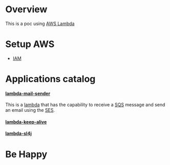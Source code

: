 # Overview

This is a poc using [AWS Lambda](https://aws.amazon.com/lambda/)

# Setup AWS

* [IAM](https://docs.aws.amazon.com/sdk-for-java/v1/developer-guide/setup-credentials.html)

# Applications catalog

#### [lambda-mail-sender](https://github.com/larchanjo/poc-aws-lambda/tree/master/lambda-mail-sender)

This is a [lambda](https://aws.amazon.com/lambda/) that has the capability to receive a 
[SQS](https://aws.amazon.com/sqs/) message and send an email using the [SES](https://aws.amazon.com/ses/).

#### [lambda-keep-alive](https://github.com/larchanjo/poc-aws-lambda/tree/master/lambda-keep-alive)

#### [lambda-sl4j](https://github.com/larchanjo/poc-aws-lambda/tree/master/lambda-logging)

# Be Happy
